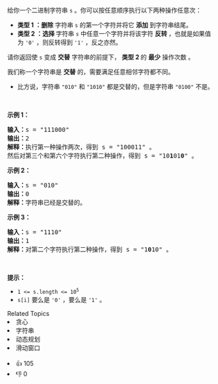 <p>给你一个二进制字符串&nbsp;<code>s</code>&nbsp;。你可以按任意顺序执行以下两种操作任意次：</p>

<ul> 
 <li><strong>类型 1 ：删除</strong> 字符串&nbsp;<code>s</code>&nbsp;的第一个字符并将它 <strong>添加</strong>&nbsp;到字符串结尾。</li> 
 <li><strong>类型 2 ：选择 </strong>字符串&nbsp;<code>s</code>&nbsp;中任意一个字符并将该字符&nbsp;<strong>反转&nbsp;</strong>，也就是如果值为&nbsp;<code>'0'</code>&nbsp;，则反转得到&nbsp;<code>'1'</code>&nbsp;，反之亦然。</li> 
</ul>

<p>请你返回使 <code>s</code>&nbsp;变成 <strong>交替</strong> 字符串的前提下，&nbsp;<strong>类型 2&nbsp;</strong>的 <strong>最少</strong>&nbsp;操作次数&nbsp;。</p>

<p>我们称一个字符串是 <strong>交替</strong>&nbsp;的，需要满足任意相邻字符都不同。</p>

<ul> 
 <li>比方说，字符串&nbsp;<code>"010"</code> 和&nbsp;<code>"1010"</code>&nbsp;都是交替的，但是字符串&nbsp;<code>"0100"</code>&nbsp;不是。</li> 
</ul>

<p>&nbsp;</p>

<p><strong>示例 1：</strong></p>

<pre><b>输入：</b>s = "111000"
<b>输出：</b>2
<b>解释：</b>执行第一种操作两次，得到 s = "100011" 。
然后对第三个和第六个字符执行第二种操作，得到 s = "10<strong>1</strong>01<strong>0</strong>" 。
</pre>

<p><strong>示例 2：</strong></p>

<pre><b>输入：</b>s = "010"
<b>输出：</b>0
<strong>解释：</strong>字符串已经是交替的。
</pre>

<p><strong>示例 3：</strong></p>

<pre><b>输入：</b>s = "1110"
<b>输出：</b>1
<b>解释：</b>对第二个字符执行第二种操作，得到 s = "1<strong>0</strong>10" 。
</pre>

<p>&nbsp;</p>

<p><strong>提示：</strong></p>

<ul> 
 <li><code>1 &lt;= s.length &lt;= 10<sup>5</sup></code></li> 
 <li><code>s[i]</code>&nbsp;要么是&nbsp;<code>'0'</code>&nbsp;，要么是&nbsp;<code>'1'</code>&nbsp;。</li> 
</ul>

<div><div>Related Topics</div><div><li>贪心</li><li>字符串</li><li>动态规划</li><li>滑动窗口</li></div></div><br><div><li>👍 105</li><li>👎 0</li></div>